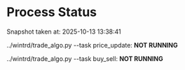 # Process Status

Snapshot taken at: 2025-10-13 13:38:41

../wintrd/trade_algo.py --task price_update: **NOT RUNNING**

../wintrd/trade_algo.py --task buy_sell: **NOT RUNNING**

